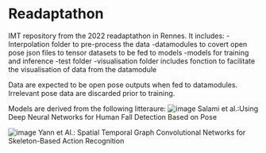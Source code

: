 # Readaptathon

IMT repository from the 2022 readaptathon in Rennes.  It includes:
-Interpolation folder to pre-process the data
-datamodules to covert open pose json files to tensor datasets to be fed to models
-models for training and inference
-test folder
-visualisation folder includes fonction to facilitate the visualisation of data from the datamodule

Data are expected to be open pose outputs when fed to datamodules. Irrelevant pose data are discarded prior to training.

Models are derived from the following litteraure:
![image](https://user-images.githubusercontent.com/77781338/214563583-161fa476-e151-4c49-8b20-4f0e393936d3.png)
Salami et al.:Using Deep Neural Networks for Human Fall Detection Based on Pose

![image](https://user-images.githubusercontent.com/77781338/214563665-ddd48aae-f974-40c6-8ea0-98b79961f017.png)
Yann et Al.: Spatial Temporal Graph Convolutional Networks for Skeleton-Based Action Recognition





